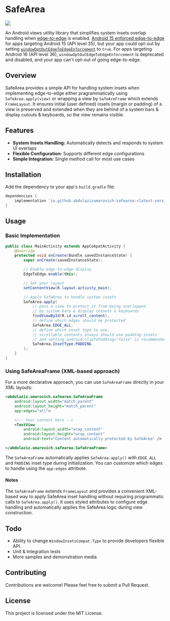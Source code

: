 # SafeArea

[![](https://img.shields.io/maven-central/v/io.github.abdulazizumarovich/safearea?color=green)](https://central.sonatype.com/artifact/io.github.abdulazizumarovich/safearea)

An Android views utility library that simplifies system insets overlap handling when
[edge-to-edge](https://developer.android.com/develop/ui/views/layout/edge-to-edge) is enabled.
[Android&nbsp;15&nbsp;enforced&nbsp;edge-to-edge](https://developer.android.com/about/versions/15/behavior-changes-15#edge-to-edge)
for apps targeting Android&nbsp;15&nbsp;(API&nbsp;level&nbsp;35), but your app could opt-out by setting
[`windowOptOutEdgeToEdgeEnforcement`](https://developer.android.com/reference/android/R.attr#windowOptOutEdgeToEdgeEnforcement)&nbsp;to&nbsp;`true`.
For apps targeting Android&nbsp;16&nbsp;(API&nbsp;level&nbsp;36), `windowOptOutEdgeToEdgeEnforcement`
is deprecated and disabled, and your app can't opt-out of going edge-to-edge.


## Overview

SafeArea provides a simple API for handling system insets when implementing edge-to-edge
either pragrammatically using `SafeArea.apply(view)` or wrapping a view by `SafeAreFrame`
which extends `FrameLayout`. It ensures initial&nbsp;(user&nbsp;defined) insets&nbsp;(margin&nbsp;or&nbsp;padding)
of a view is preserved and extended when they are behind of a system bars & display cutouts & keyboards,
so the view remains visible.


## Features

- **System Insets Handling:** Automatically detects and responds to system UI overlaps
- **Flexible Configuration:** Supports different edge configurations
- **Simple Integration:** Single method call for most use cases


## Installation

Add the dependency to your app's `build.gradle` file:

```gradle
dependencies {  
    implementation 'io.github.abdulazizumarovich:safearea:<latest-version>'  
}
```


## Usage

### Basic Implementation

```java
public class MainActivity extends AppCompatActivity {
    @Override
    protected void onCreate(Bundle savedInstanceState) {
        super.onCreate(savedInstanceState);

        // Enable edge-to-edge display
        EdgeToEdge.enable(this);

        // Set your layout
        setContentView(R.layout.activity_main);

        // Apply SafeArea to handle system insets
        SafeArea.apply(
            // pass a view to protect it from being overlapped
            // by system bars & display cutouts & keyboards
            findViewById(R.id.scroll_content),
            // define which edges should be protected
            SafeArea.EDGE_ALL,
            // define which inset type to use.
            // scrollable contents always should use padding insets 
            // and setting android:clipToPadding="false" is recommended
            SafeArea.InsetType.PADDING
        );
    }
}
```

### Using SafeAreaFrame (XML-based approach)

For a more declarative approach, you can use `SafeAreaFrame` directly in your XML layouts:

```xml
<abdulaziz.umarovich.safearea.SafeAreaFrame
    android:layout_width="match_parent"
    android:layout_height="match_parent"
    app:edges="all">

    <!-- Your content here -->
    <TextView
        android:layout_width="wrap_content"
        android:layout_height="wrap_content"
        android:text="Content automatically protected by SafeArea" />

</abdulaziz.umarovich.safearea.SafeAreaFrame>
```

The `SafeAreaFrame` automatically applies `SafeArea.apply()` with `EDGE_ALL` and `PADDING` inset type
during initialization. You can customize which edges to handle using the `app:edges` attribute.

#### Notes

The `SafeAreaFrame` extends `FrameLayout` and provides a convenient XML-based way
to apply SafeArea inset handling without requiring programmatic calls to `SafeArea.apply()`.
It uses styled attributes to configure edge handling
and automatically applies the SafeArea logic during view construction.

## Todo

- Ability to change `WindowInsetsCompat.Type` to provide developers flexible API.
- Unit & Integration tests
- More samples and demonstration media


## Contributing

Contributions are welcome! Please feel free to submit a Pull Request.


## License

This project is licensed under the MIT License.
